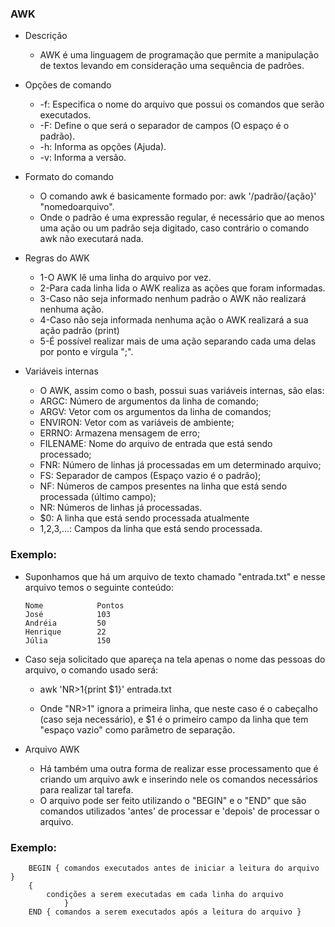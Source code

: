  ### AWK

* Descrição
   * AWK é uma linguagem de programação que permite a manipulação de textos levando em consideração uma sequência de padrões.

* Opções de comando
   * -f: Especifica o nome do arquivo que possui os comandos que serão executados.
   * -F: Define o que será o separador de campos (O espaço é o padrão).
   * -h: Informa as opções (Ajuda).
   * -v: Informa a versão.

* Formato do comando
   * O comando awk é basicamente formado por: awk '/padrão/{ação}' "nomedoarquivo".
   * Onde o padrão é uma expressão regular, é necessário que ao menos uma ação ou um padrão seja digitado, caso contrário o comando awk não executará nada.



* Regras do AWK
   * 1-O AWK lê uma linha do arquivo por vez.
   * 2-Para cada linha lida o AWK realiza as ações que foram informadas.
   * 3-Caso não seja informado nenhum padrão o AWK não realizará nenhuma ação.
   * 4-Caso não seja informada nenhuma ação o AWK realizará a sua ação padrão (print)
   * 5-É possível realizar mais de uma ação separando cada uma delas por ponto e vírgula ";".


* Variáveis internas
  * O AWK, assim como o bash, possui suas variáveis internas, são elas:
  * ARGC: Número de argumentos da linha de comando;
  * ARGV: Vetor com os argumentos da linha de comandos;
  * ENVIRON: Vetor com as variáveis de ambiente;
  * ERRNO: Armazena mensagem de erro;
  * FILENAME: Nome do arquivo de entrada que está sendo processado;
  * FNR: Número de linhas já processadas em um determinado arquivo;
  * FS: Separador de campos (Espaço vazio é o padrão);
  * NF: Números de campos presentes na linha que está sendo processada (último campo);
  * NR: Números de linhas já processadas.
  * $0: A linha que está sendo processada atualmente
  * $1,$2,$3,$...: Campos da linha que está sendo processada.

### Exemplo:
  * Suponhamos que há um arquivo de texto chamado "entrada.txt" e nesse arquivo temos o seguinte conteúdo:
         
        Nome            Pontos
        José            103
        Andréia         50
        Henrique        22
        Júlia           150
   
* Caso seja solicitado que apareça na tela apenas o nome das pessoas do arquivo, o comando usado será: 
  * awk 'NR>1{print $1}' entrada.txt

  * Onde "NR>1" ignora a primeira linha, que neste caso é o cabeçalho (caso seja necessário), e $1 é o primeiro campo da linha que tem "espaço vazio" como parâmetro de separação.

* Arquivo AWK
  * Há também uma outra forma de realizar esse processamento que é criando um arquivo awk e inserindo nele os comandos necessários para realizar tal tarefa.
  * O arquivo pode ser feito utilizando o "BEGIN" e o "END" que são comandos utilizados 'antes' de processar e 'depois' de processar o arquivo.

### Exemplo:
        BEGIN { comandos executados antes de iniciar a leitura do arquivo }
        {
	        condições a serem executadas em cada linha do arquivo
                }
        END { comandos a serem executados após a leitura do arquivo }
